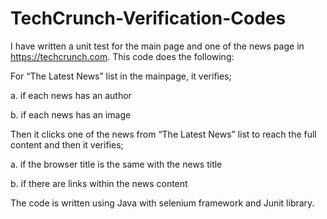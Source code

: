 # TechCrunch-Verification-Codes
I have written a unit test for the main page and one of the news page in https://techcrunch.com. This code does the following: 

For “The Latest News” list in the mainpage, it verifies;

a. if each news has an author

b. if each news has an image

Then it clicks one of the news from “The Latest News” list to reach the full content and then it verifies;

a. if the browser title is the same with the news title

b. if there are links within the news content 

The code is written using Java with selenium framework and Junit library.
